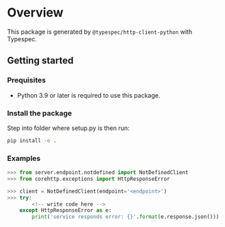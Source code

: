# Overview

This package is generated by `@typespec/http-client-python` with Typespec.

## Getting started

### Prequisites

- Python 3.9 or later is required to use this package.

### Install the package

Step into folder where setup.py is then run:

```bash
pip install -e .
```

### Examples

```python
>>> from server.endpoint.notdefined import NotDefinedClient
>>> from corehttp.exceptions import HttpResponseError

>>> client = NotDefinedClient(endpoint='<endpoint>')
>>> try:
        <!-- write code here -->
    except HttpResponseError as e:
        print('service responds error: {}'.format(e.response.json()))
```
